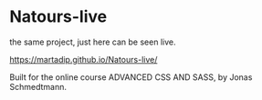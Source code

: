 # Natours-live
the same project, just here can be seen live.


https://martadip.github.io/Natours-live/ 








Built for the online course ADVANCED CSS AND SASS, by Jonas Schmedtmann.

















